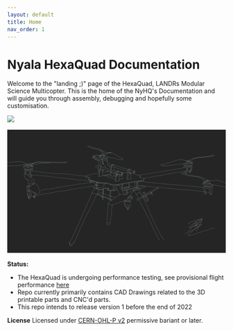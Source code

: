 ```yaml
---
layout: default
title: Home
nav_order: 1
---
```


# Nyala HexaQuad Documentation
Welcome to the "landing ;)" page of the HexaQuad, LANDRs Modular Science Multicopter.
This is the home of the NyHQ's Documentation and will guide you through assembly, debugging and hopefully some customisation. 

![](../../docs/Images/Aesthetic/HexaQuadTracing.jpg)

<a href="https://github.com/landrs-toolkit/LANDRs-Science-Drone/blob/main/docs/Images/Aesthetic/HexaQuadTracing.jpg">
         <img alt="3DPrintBanner" src="Images/Aesthetic/HexaQuadTracing.jpg">
 </a>

**Status:**
* The HexaQuad is undergoing performance testing, see provisional flight performance [here](https://youtu.be/huQ6nF6V_Ks)
* Repo currently primarily contains CAD Drawings related to the 3D printable parts and CNC'd parts.
* This repo intends to release version 1 before the end of 2022

**License**
Licensed under [CERN-OHL-P v2](https://cern.ch/cern-ohl) permissive bariant or later.
